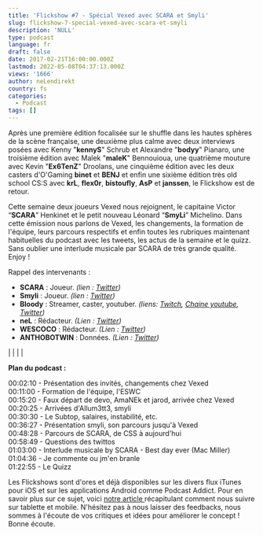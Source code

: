 ```yaml
---
title: 'Flickshow #7 - Spécial Vexed avec SCARA et Smyli'
slug: flickshow-7-special-vexed-avec-scara-et-smyli
description: 'NULL'
type: podcast
language: fr
draft: false
date: 2017-02-21T16:00:00.000Z
lastmod: 2022-05-08T04:37:13.000Z
views: '1666'
author: neLendirekt
country: fs
categories:
  - Podcast
tags: []
---
```

Après une première édition focalisée sur le shuffle dans les hautes sphères de la scène française, une deuxième plus calme avec deux interviews posées avec Kenny "**kennyS**" Schrub et Alexandre "**bodyy**" Pianaro, une troisième édition avec Malek "**maleK**" Bennouioua, une quatrième mouture avec Kevin "**Ex6TenZ**" Droolans, une cinquième édition avec les deux casters d'O'Gaming **binet** et **BENJ** et enfin une sixième édition très old school CS:S avec **krL**, **flex0r**, **bistoufly**, **AsP** et **janssen**, le Flickshow est de retour. 

Cette semaine deux joueurs Vexed nous rejoignent, le capitaine Victor “**SCARA**” Henkinet et le petit nouveau Léonard “**SmyLi**” Michelino. Dans cette émission nous parlons de Vexed, les changements, la formation de l'équipe, leurs parcours respectifs et enfin toutes les rubriques maintenant habituelles du podcast avec les tweets, les actus de la semaine et le quizz. Sans oublier une interlude musicale par SCARA de très grande qualité. Enjoy !

Rappel des intervenants :

* **SCARA** : Joueur. _(lien : [Twitter](https://twitter.com/roombangCS))_
* **Smyli** : Joueur. _(lien : [Twitter](https://twitter.com/Smylicsgo))_
* **Bloody** : Streamer, caster, youtuber. _(liens: [Twitch](https://www.twitch.tv/bloody0110), [Chaine youtube](https://www.youtube.com/channel/UCC0NyiY%5FPHwuLtmH5hloHUw), [Twitter](https://twitter.com/bloodySuSu))_
* **neL** : Rédacteur. _(Lien : [Twitter](https://twitter.com/neLendirekt))_
* **WESCOCO** : Rédacteur. _(Lien : [Twitter](https://twitter.com/WESCOCO%5F))_
* **ANTHOBOTWIN** : Données. _(Lien : [Twitter](https://twitter.com/AnthobotwiN))_

|  |
|  |

  
**Plan du podcast :**

00:02:10 - Présentation des invités, changements chez Vexed  
00:11:00 - Formation de l'équipe, l'ESWC  
00:15:20 - Faux départ de devo, AmaNEk et jarod, arrivée chez Vexed  
00:20:25 - Arrivées d'Allum3tt3, smyli  
00:30:30 - Le Subtop, salaires, instabilité, etc.  
00:36:27 - Présentation smyli, son parcours jusqu'à Vexed  
00:48:28 - Parcours de SCARA, de CSS à aujourd'hui  
00:58:49 - Questions des twittos  
01:03:00 - Interlude musicale by SCARA - Best day ever (Mac Miller)  
01:04:36 - Je commente ou jm'en branle  
01:22:55 - Le Quizz

Les Flickshows sont d'ores et déjà disponibles sur les divers flux iTunes pour iOS et sur les applications Android comme Podcast Addict. Pour en savoir plus sur ce sujet, voici [notre article ](https:///flash/comment-ecouter-le-flickshow-sur-telephone-et-tablette/209)récapitulant comment nous suivre sur tablette et mobile. N'hésitez pas à nous laisser des feedbacks, nous sommes à l'écoute de vos critiques et idées pour améliorer le concept ! Bonne écoute.

